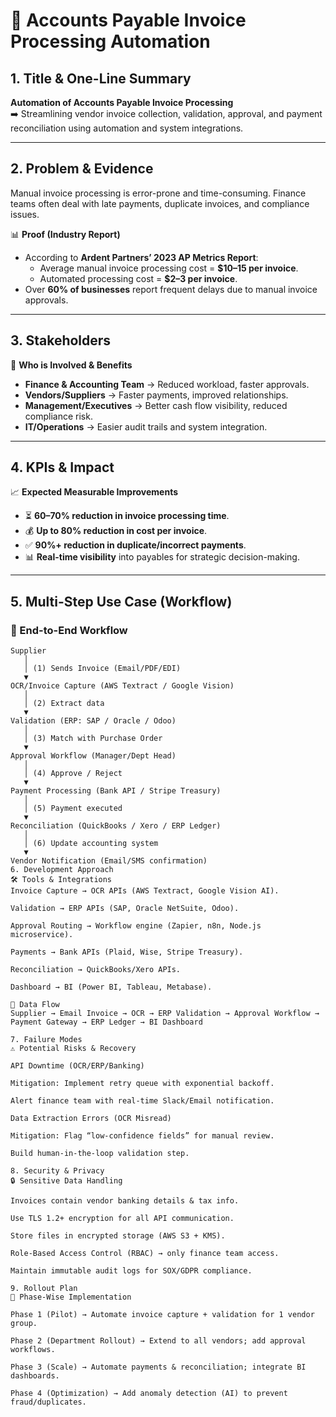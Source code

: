 # 📄 Accounts Payable Invoice Processing Automation

## 1. Title & One-Line Summary  
**Automation of Accounts Payable Invoice Processing**  
➡️ Streamlining vendor invoice collection, validation, approval, and payment reconciliation using automation and system integrations.  

---

## 2. Problem & Evidence  
Manual invoice processing is error-prone and time-consuming. Finance teams often deal with late payments, duplicate invoices, and compliance issues.  

📊 **Proof (Industry Report)**  
- According to **Ardent Partners’ 2023 AP Metrics Report**:  
  - Average manual invoice processing cost = **$10–15 per invoice**.  
  - Automated processing cost = **$2–3 per invoice**.  
- Over **60% of businesses** report frequent delays due to manual invoice approvals.  

---

## 3. Stakeholders  
👥 **Who is Involved & Benefits**  
- **Finance & Accounting Team** → Reduced workload, faster approvals.  
- **Vendors/Suppliers** → Faster payments, improved relationships.  
- **Management/Executives** → Better cash flow visibility, reduced compliance risk.  
- **IT/Operations** → Easier audit trails and system integration.  

---

## 4. KPIs & Impact  
📈 **Expected Measurable Improvements**  
- ⏳ **60–70% reduction in invoice processing time**.  
- 💰 **Up to 80% reduction in cost per invoice**.  
- ✅ **90%+ reduction in duplicate/incorrect payments**.  
- 📊 **Real-time visibility** into payables for strategic decision-making.  

---

## 5. Multi-Step Use Case (Workflow)  

### 🔄 End-to-End Workflow
```text
Supplier
   │
   │ (1) Sends Invoice (Email/PDF/EDI)
   ▼
OCR/Invoice Capture (AWS Textract / Google Vision)
   │
   │ (2) Extract data
   ▼
Validation (ERP: SAP / Oracle / Odoo)
   │
   │ (3) Match with Purchase Order
   ▼
Approval Workflow (Manager/Dept Head)
   │
   │ (4) Approve / Reject
   ▼
Payment Processing (Bank API / Stripe Treasury)
   │
   │ (5) Payment executed
   ▼
Reconciliation (QuickBooks / Xero / ERP Ledger)
   │
   │ (6) Update accounting system
   ▼
Vendor Notification (Email/SMS confirmation)
6. Development Approach
🛠️ Tools & Integrations
Invoice Capture → OCR APIs (AWS Textract, Google Vision AI).

Validation → ERP APIs (SAP, Oracle NetSuite, Odoo).

Approval Routing → Workflow engine (Zapier, n8n, Node.js microservice).

Payments → Bank APIs (Plaid, Wise, Stripe Treasury).

Reconciliation → QuickBooks/Xero APIs.

Dashboard → BI (Power BI, Tableau, Metabase).

📡 Data Flow
Supplier → Email Invoice → OCR → ERP Validation → Approval Workflow → Payment Gateway → ERP Ledger → BI Dashboard

7. Failure Modes
⚠️ Potential Risks & Recovery

API Downtime (OCR/ERP/Banking)

Mitigation: Implement retry queue with exponential backoff.

Alert finance team with real-time Slack/Email notification.

Data Extraction Errors (OCR Misread)

Mitigation: Flag “low-confidence fields” for manual review.

Build human-in-the-loop validation step.

8. Security & Privacy
🔒 Sensitive Data Handling

Invoices contain vendor banking details & tax info.

Use TLS 1.2+ encryption for all API communication.

Store files in encrypted storage (AWS S3 + KMS).

Role-Based Access Control (RBAC) → only finance team access.

Maintain immutable audit logs for SOX/GDPR compliance.

9. Rollout Plan
📅 Phase-Wise Implementation

Phase 1 (Pilot) → Automate invoice capture + validation for 1 vendor group.

Phase 2 (Department Rollout) → Extend to all vendors; add approval workflows.

Phase 3 (Scale) → Automate payments & reconciliation; integrate BI dashboards.

Phase 4 (Optimization) → Add anomaly detection (AI) to prevent fraud/duplicates.

